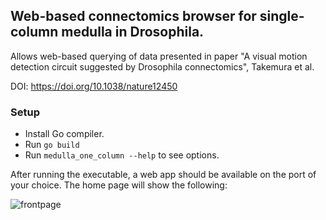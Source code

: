 ## Web-based connectomics browser for single-column medulla in Drosophila.

Allows web-based querying of data presented in paper "A visual motion detection circuit suggested by Drosophila connectomics", Takemura et al.

DOI: https://doi.org/10.1038/nature12450

### Setup

* Install Go compiler.
* Run `go build`
* Run `medulla_one_column --help` to see options.

After running the executable, a web app should be available on the port of your choice. The home page will show the following:

![frontpage](https://github.com/JaneliaSciComp/medulla_one_column/assets/185/9d872064-eee6-48bb-9cc3-1b24e1de7319)
